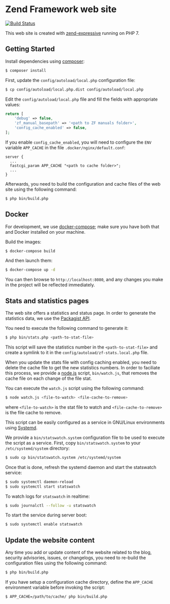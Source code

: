 # Zend Framework web site

[![Build Status](https://secure.travis-ci.org/zendframework/zf3-web.svg?branch=master)](https://secure.travis-ci.org/zendframework/zf3-web)

This web site is created with [zend-expressive](https://github.com/zendframework/zend-expressive)
running on PHP 7.

## Getting Started

Install dependencies using [composer](https://getcomposer.org/):

```bash
$ composer install
```

First, update the `config/autoload/local.php` configuration file:

```bash
$ cp config/autoload/local.php.dist config/autoload/local.php
```

Edit the `config/autoload/local.php` file and fill the fields with appropriate
values:

```php
return [
    'debug' => false,
    'zf_manual_basepath' => '<path to ZF manuals folder>',
    'config_cache_enabled' => false,
];
```

If you enable `config_cache_enabled`, you will need to configure the `ENV`
variable `APP_CACHE` in the file `.docker/nginx/default.conf`:

```nginx
server {
  ...
  fastcgi_param APP_CACHE "<path to cache folder>";
  ...
}
```

Afterwards, you need to build the configuration and cache files of the web site
using the following command:

```bash
$ php bin/build.php
```

## Docker

For development, we use [docker-compose](https://docs.docker.com/compose/);
make sure you have both that and Docker installed on your machine.

Build the images:

```bash
$ docker-compose build
```

And then launch them:

```bash
$ docker-compose up -d
```

You can then browse to `http://localhost:8080`, and any changes you make in the
project will be reflected immediately.

## Stats and statistics pages

The web site offers a statistics and status page. In order to generate the
statistics data, we use the [Packagist API](https://packagist.org/apidoc).

You need to execute the following command to generate it:

```bash
$ php bin/stats.php <path-to-stat-file>
```

This script will save the statistics number in the `<path-to-stat-file>` and
create a symlink to it in the `config/autoload/zf-stats.local.php` file.

When you update the stats file with config caching enabled, you need to
delete the cache file to get the new statistics numbers. In order to faciliate
this process, we provide a [node.js](https://nodejs.org/en/) script,
`bin/watch.js`, that removes the cache file on each change of the file stat.

You can execute the `watch.js` script using the following command:

```bash
$ node watch.js <file-to-watch> <file-cache-to-remove>
```

where `<file-to-watch>` is the stat file to watch and `<file-cache-to-remove>`
is the file cache to remove.

This script can be easily configured as a service in GNU/Linux environments
using [Systemd](https://en.wikipedia.org/wiki/Systemd).

We provide a `bin/statswatch.system` configuration file to be used to execute
the script as a service. First, copy `bin/statswatch.system` to your
`/etc/systemd/system` directory:

```bash
$ sudo cp bin/statswatch.system /etc/systemd/system
```

Once that is done, refresh the systemd daemon and start the statswatch service:

```bash
$ sudo systemctl daemon-reload
$ sudo systemctl start statswatch
```

To watch logs for `statswatch` in realtime:

```bash
$ sudo journalctl --follow -u statswatch
```

To start the service during server boot:

```bash
$ sudo systemctl enable statswatch
```

## Update the website content

Any time you add or update content of the website related to the blog, security
advisories, issues, or changelogs, you need to re-build the configuration files
using the following command:

```bash
$ php bin/build.php
```

If you have setup a configuration cache directory, define the `APP_CACHE`
environment variable before invoking the script:

```bash
$ APP_CACHE=/path/to/cache/ php bin/build.php
```
